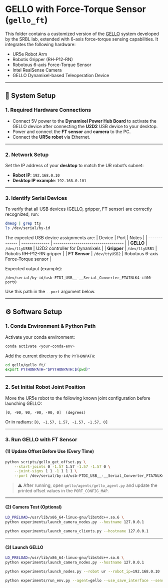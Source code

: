 # GELLO with Force-Torque Sensor (`gello_ft`)

This folder contains a customized version of the [GELLO](https://wuphilipp.github.io/gello_site/) system developed by the SRBL lab, extended with 6-axis force-torque sensing capabilities. It integrates the following hardware:

* UR5e Robot Arm
* Robotis Gripper (RH-P12-RN)
* Robotous 6-axis Force-Torque Sensor
* Intel RealSense Camera
* GELLO Dynamixel-based Teleoperation Device

---

## 🔧 System Setup

### 1. Required Hardware Connections

* Connect 5V power to the **Dynamixel Power Hub Board** to activate the GELLO device after connecting the **U2D2** USB device to your desktop.
* Power and connect the **FT sensor** and **camera** to the PC.
* Connect the **UR5e robot** via Ethernet.

---

### 2. Network Setup

Set the IP address of your **desktop** to match the UR robot’s subnet:

* **Robot IP**: `192.168.0.10`
* **Desktop IP example**: `192.168.0.101`

---

### 3. Identify Serial Devices

To verify that all USB devices (GELLO, gripper, FT sensor) are correctly recognized, run:
```bash
dmesg | grep tty
ls /dev/serial/by-id
```
The expected USB device assignments are:
| Device        | Port           | Notes                               |
| ------------- | -------------- | ----------------------------------- |
| **GELLO**     | `/dev/ttyUSB0` | U2D2 controller for Dynamixels      |
| **Gripper**   | `/dev/ttyUSB1` | Robotis RH-P12-RN gripper           |
| **FT Sensor** | `/dev/ttyUSB2` | Robotous 6-axis Force-Torque sensor |

Expected output (example):

```
/dev/serial/by-id/usb-FTDI_USB__-__Serial_Converter_FTA7NLK4-if00-port0
```
Use this path in the `--port` argument below.

---

## ⚙️ Software Setup

### 1. Conda Environment & Python Path

Activate your conda environment:

```bash
conda activate <your-conda-env>
```

Add the current directory to the `PYTHONPATH`:

```bash
cd gello/gello_ft/
export PYTHONPATH="$PYTHONPATH:$(pwd)"
```

---

### 2. Set Initial Robot Joint Position

Move the UR5e robot to the following known joint configuration before launching GELLO:

```
[0, -90, 90, -90, -90, 0]  (degrees)
```

Or in radians: `[0, -1.57, 1.57, -1.57, -1.57, 0]`

---

### 3. Run GELLO with FT Sensor

#### (1) Update Offset Before Use (Every Time)

```bash
python scripts/gello_get_offset.py \
    --start-joints 0 -1.57 1.57 -1.57 -1.57 0 \
    --joint-signs 1 1 -1 1 1 1 \
    --port /dev/serial/by-id/usb-FTDI_USB__-__Serial_Converter_FTA7NLK4-if00-port0
```

> ⚠️ After running, open `gello/agents/gello_agent.py` and update the printed offset values in the `PORT_CONFIG_MAP`.

---

#### (2) Camera Test (Optional)

```bash
LD_PRELOAD=/usr/lib/x86_64-linux-gnu/libstdc++.so.6 \
python experiments/launch_camera_nodes.py --hostname 127.0.0.1

python experiments/launch_camera_clients.py --hostname 127.0.0.1
```

---

#### (3) Launch GELLO

```bash
LD_PRELOAD=/usr/lib/x86_64-linux-gnu/libstdc++.so.6 \
python experiments/launch_camera_nodes.py --hostname 127.0.0.1
```

```bash
python experiments/launch_nodes.py --robot ur --robot_ip=192.168.0.10
```

```bash
python experiments/run_env.py --agent=gello --use_save_interface --sensor_ft
```

